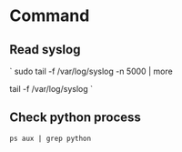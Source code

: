 # Command

## Read syslog

`
sudo tail -f /var/log/syslog -n 5000 | more

tail -f /var/log/syslog
`

## Check python process

`
ps aux | grep python
`